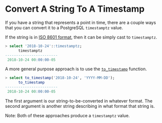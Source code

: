 # Convert A String To A Timestamp

If you have a string that represents a point in time, there are a couple
ways that you can convert it to a PostgreSQL `timestamptz` value.

If the string is in [ISO 8601
format](https://en.wikipedia.org/wiki/ISO_8601), then it can be simply cast
to `timestamptz`.

```sql
> select '2018-10-24'::timestamptz;
      timestamptz
------------------------
 2018-10-24 00:00:00-05
```

A more general purpose approach is to use the
[`to_timestamp`](https://www.postgresql.org/docs/11/static/functions-formatting.html)
function.

```sql
> select to_timestamp('2018-10-24', 'YYYY-MM-DD');
      to_timestamp
------------------------
 2018-10-24 00:00:00-05
```

The first argument is our string-to-be-converted in whatever format. The
second argument is another string describing in what format that string is.

Note: Both of these approaches produce a `timestamptz` value.
